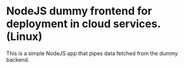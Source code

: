 # NodeJS dummy frontend for deployment in cloud services. (Linux)

This is a simple NodeJS app that pipes data fetched from the dummy backend.
